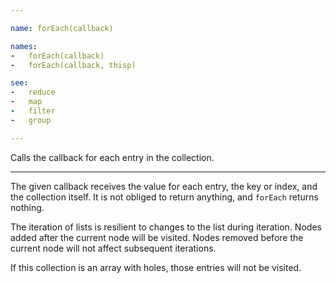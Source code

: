```yaml
---

name: forEach(callback)

names:
-   forEach(callback)
-   forEach(callback, thisp)

see:
-   reduce
-   map
-   filter
-   group

---
```


Calls the callback for each entry in the collection.

---

The given callback receives the value for each entry, the key or index, and the
collection itself.
It is not obliged to return anything, and `forEach` returns nothing.

The iteration of lists is resilient to changes to the list during iteration.
Nodes added after the current node will be visited.
Nodes removed before the current node will not affect subsequent iterations.

If this collection is an array with holes, those entries will not be visited.

